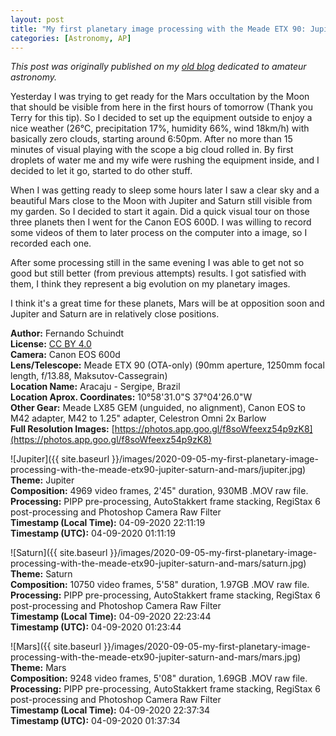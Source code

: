 ```yaml
---
layout: post
title: "My first planetary image processing with the Meade ETX 90: Jupiter, Saturn and Mars"
categories: [Astronomy, AP]
---
```


*This post was originally published on my [old blog](https://boredprogrammer.postach.io/post/my-first-planetary-image-processing-with-the-meade-etx-90-jupiter-saturn-and-mars) dedicated to amateur astronomy.*

Yesterday I was trying to get ready for the Mars occultation by the Moon that should be visible from here in the first hours of tomorrow (Thank you Terry for this tip). So I decided to set up the equipment outside to enjoy a nice weather (26°C, precipitation 17%, humidity 66%, wind 18km/h) with basically zero clouds, starting around 6:50pm. After no more than 15 minutes of visual playing with the scope a big cloud rolled in. By first droplets of water me and my wife were rushing the equipment inside, and I decided to let it go, started to do other stuff.

When I was getting ready to sleep some hours later I saw a clear sky and a beautiful Mars close to the Moon with Jupiter and Saturn still visible from my garden. So I decided to start it again. Did a quick visual tour on those three planets then I went for the Canon EOS 600D. I was willing to record some videos of them to later process on the computer into a image, so I recorded each one.

After some processing still in the same evening I was able to get not so good but still better (from previous attempts) results. I got satisfied with them, I think they represent a big evolution on my planetary images.

I think it's a great time for these planets, Mars will be at opposition soon and Jupiter and Saturn are in relatively close positions.

**Author:** Fernando Schuindt  
**License:** [CC BY 4.0](https://creativecommons.org/licenses/by/4.0/)  
**Camera:** Canon EOS 600d  
**Lens/Telescope:** Meade ETX 90 (OTA-only) (90mm aperture, 1250mm focal length, f/13.88, Maksutov-Cassegrain)  
**Location Name:** Aracaju - Sergipe, Brazil  
**Location Aprox. Coordinates:** 10°58'31.0"S 37°04'26.0"W  
**Other Gear:**  Meade LX85 GEM (unguided, no alignment), Canon EOS to M42 adapter, M42 to 1.25" adapter, Celestron Omni 2x Barlow  
**Full Resolution Images:** [https://photos.app.goo.gl/f8soWfeexz54p9zK8](https://photos.app.goo.gl/f8soWfeexz54p9zK8)  

![Jupiter]({{ site.baseurl }}/images/2020-09-05-my-first-planetary-image-processing-with-the-meade-etx90-jupiter-saturn-and-mars/jupiter.jpg)
**Theme:** Jupiter  
**Composition:** 4969 video frames, 2'45" duration, 930MB .MOV raw file.  
**Processing:** PIPP pre-processing, AutoStakkert frame stacking, RegiStax 6 post-processing and Photoshop Camera Raw Filter  
**Timestamp (Local Time):** 04-09-2020 22:11:19  
**Timestamp (UTC):** 04-09-2020 01:11:19  

![Saturn]({{ site.baseurl }}/images/2020-09-05-my-first-planetary-image-processing-with-the-meade-etx90-jupiter-saturn-and-mars/saturn.jpg)
**Theme:** Saturn  
**Composition:** 10750 video frames, 5'58" duration, 1.97GB .MOV raw file.  
**Processing:** PIPP pre-processing, AutoStakkert frame stacking, RegiStax 6 post-processing and Photoshop Camera Raw Filter  
**Timestamp (Local Time):** 04-09-2020 22:23:44  
**Timestamp (UTC):** 04-09-2020 01:23:44  

![Mars]({{ site.baseurl }}/images/2020-09-05-my-first-planetary-image-processing-with-the-meade-etx90-jupiter-saturn-and-mars/mars.jpg)
**Theme:** Mars  
**Composition:** 9248 video frames, 5'08" duration, 1.69GB .MOV raw file.  
**Processing:** PIPP pre-processing, AutoStakkert frame stacking, RegiStax 6 post-processing and Photoshop Camera Raw Filter  
**Timestamp (Local Time):** 04-09-2020 22:37:34  
**Timestamp (UTC):** 04-09-2020 01:37:34  
